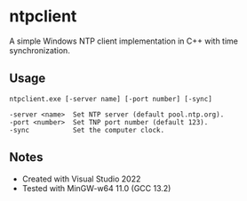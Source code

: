 # ntpclient
A simple Windows NTP client implementation in C++ with time synchronization.

## Usage
```
ntpclient.exe [-server name] [-port number] [-sync]

-server <name>  Set NTP server (default pool.ntp.org).
-port <number>  Set TNP port number (default 123).
-sync           Set the computer clock.
```

## Notes

- Created with Visual Studio 2022
- Tested with MinGW-w64 11.0 (GCC 13.2)
